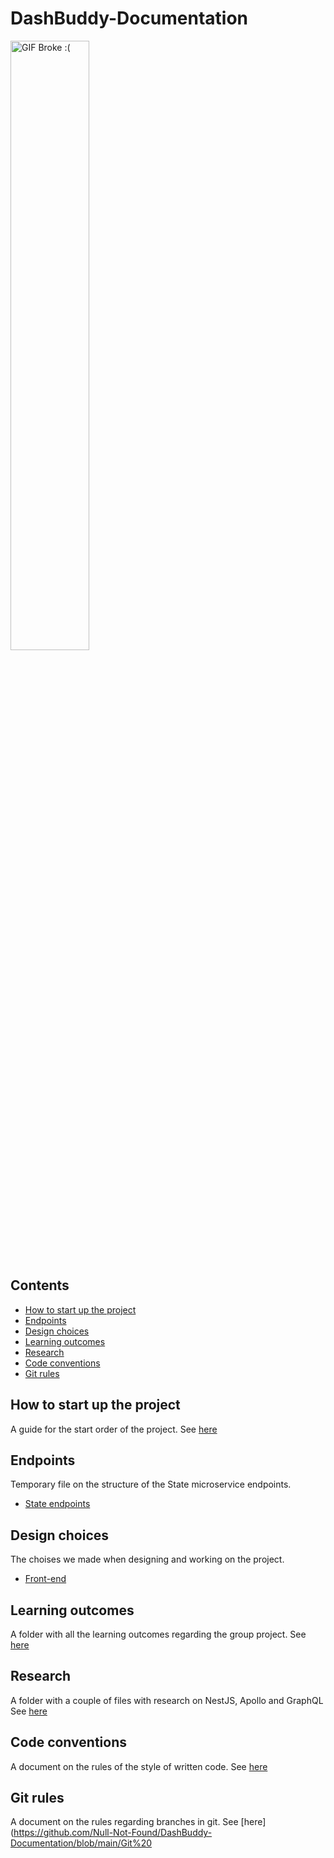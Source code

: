 # DashBuddy-Documentation

<img src="https://media1.giphy.com/media/26xBIygOcC3bAWg3S/giphy.gif?cid=ecf05e478pgar2ubr3hv8iicjy8g833xa8hoclugn9txl48l&ep=v1_gifs_search&rid=giphy.gif&ct=g" alt="GIF Broke :(" width="50%" height="50%" />


## Contents

- [How to start up the project](#how-to-start-up-the-project)
- [Endpoints](#endpoints)
- [Design choices](#design-choices)
- [Learning outcomes](#learning-outcomes)
- [Research](#research)
- [Code conventions](#code-conventions)
- [Git rules](#git-rules)

## How to start up the project
A guide for the start order of the project.
See [here](https://github.com/Null-Not-Found/DashBuddy-Documentation/blob/main/Project%20setup.md)

## Endpoints
Temporary file on the structure of the State microservice endpoints. 
- [State endpoints](https://github.com/Null-Not-Found/DashBuddy-Documentation/blob/main/DashBuddy-State/API%20endpoints.md)

## Design choices
The choises we made when designing and working on the project.
- [Front-end](https://github.com/Null-Not-Found/DashBuddy-Documentation/blob/main/DesignChoices/front-end.md)

## Learning outcomes
A folder with all the learning outcomes regarding the group project.
See [here](https://github.com/Null-Not-Found/DashBuddy-Documentation/tree/main/Learning%20Outcomes)

## Research
A folder with a couple of files with research on NestJS, Apollo and GraphQL
See [here](https://github.com/Null-Not-Found/DashBuddy-Documentation/tree/main/Research)

## Code conventions
A document on the rules of the style of written code.
See [here](https://github.com/Null-Not-Found/DashBuddy-Documentation/blob/main/Coding%20conventions.md)

## Git rules
A document on the rules regarding branches in git.
See [here](https://github.com/Null-Not-Found/DashBuddy-Documentation/blob/main/Git%20
